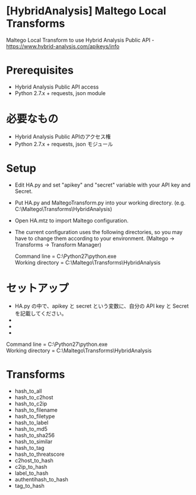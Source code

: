 # [HybridAnalysis] Maltego Local Transforms
Maltego Local Transform to use Hybrid Analysis Public API - https://www.hybrid-analysis.com/apikeys/info

# Prerequisites
- Hybrid Analysis Public API access
- Python 2.7.x + requests, json module

# 必要なもの
- Hybrid Analysis Public APIのアクセス権
- Python 2.7.x + requests, json モジュール

# Setup
- Edit HA.py and set "apikey" and "secret" variable with your API key and Secret.
- Put HA.py and MaltegoTransform.py into your working directory. (e.g. C:\Maltego\Transforms\HybridAnalysis)
- Open HA.mtz to import Maltego configuration.
- The current configuration uses the following directories, so you may have to change them according to your environment. (Maltego -> Transforms -> Transform Manager)  

  Command line = C:\Python27\python.exe  
  Working directory = C:\Maltego\Transforms\HybridAnalysis

# セットアップ
- HA.py の中で、apikey と secret という変数に、自分の API key と Secret を記載してください。
- 
- 
- 

  Command line = C:\Python27\python.exe  
  Working directory = C:\Maltego\Transforms\HybridAnalysis

# Transforms
- hash_to_all
- hash_to_c2host
- hash_to_c2ip
- hash_to_filename
- hash_to_filetype
- hash_to_label
- hash_to_md5
- hash_to_sha256
- hash_to_similar
- hash_to_tag
- hash_to_threatscore
- c2host_to_hash
- c2ip_to_hash
- label_to_hash
- authentihash_to_hash
- tag_to_hash
